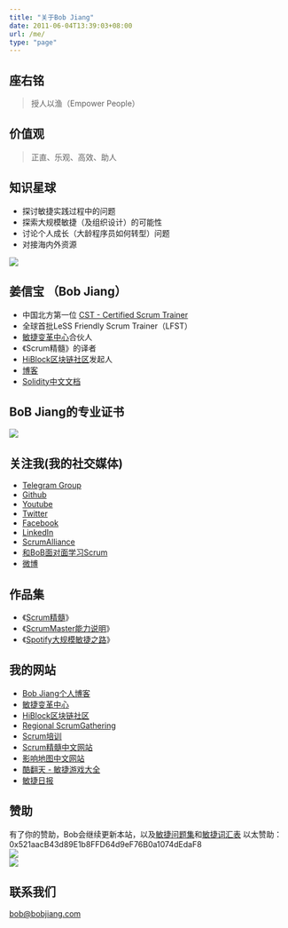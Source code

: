```yaml
---
title: "关于Bob Jiang"
date: 2011-06-04T13:39:03+08:00
url: /me/
type: "page"
---
```


## 座右铭
> 授人以渔（Empower People）

## 价值观
> 正直、乐观、高效、助人

## 知识星球

- 探讨敏捷实践过程中的问题
- 探索大规模敏捷（及组织设计）的可能性
- 讨论个人成长（大龄程序员如何转型）问题
- 对接海内外资源

![](/images/zhishixingqiu.png)

## 姜信宝 （Bob Jiang）
- 中国北方第一位 [CST - Certified Scrum Trainer](https://www.scrumalliance.org/community/profile/bjiang)
- 全球首批LeSS Friendly Scrum Trainer（LFST）
- [敏捷变革中心](https://www.c4at.cn/)合伙人
- 《Scrum精髓》的译者
- [HiBlock区块链社区](https://hiblock.net/)发起人
- [博客](https://www.bobjiang.com)
- [Solidity中文文档](https://solidity-cn.readthedocs.io/zh/develop/)

## BoB Jiang的专业证书
![](/images/bob-all-certs.jpg)

## 关注我(我的社交媒体)
- [Telegram Group](https://t.me/bobjiang123)
- [Github](https://github.com/bobjiang/)
- [Youtube](https://www.youtube.com/channel/UCY6l_ASrqbDks31hMFrtkYA)
- [Twitter](https://twitter.com/bobjiang123)
- [Facebook](https://www.facebook.com/jiangxb)
- [LinkedIn](https://www.linkedin.com/in/xinbaojiang/)
- [ScrumAlliance](https://www.scrumalliance.org/community/profile/bjiang)
- [和BoB面对面学习Scrum](https://appmopev1px9533.h5.xiaoeknow.com/homepage) 
- [微博](https://www.weibo.com/310653666/)

## 作品集
- 《[Scrum精髓](https://item.jd.com/11462889.html)》
- 《[ScrumMaster能力说明](https://bobjiang.com/8-stances-of-scrum-master/)》
- 《[Spotify大规模敏捷之路](https://bobjiang.com/blog/scaling-agile-spotify-with-tribes-squads-chapters-guilds)》


## 我的网站
- [Bob Jiang个人博客](https://www.bobjiang.com)
- [敏捷变革中心](https://www.c4at.cn/)
- [HiBlock区块链社区](https://hiblock.net/)
- [Regional ScrumGathering](http://scrumgatheringchina.com/)
- [Scrum培训](http://scrumtraining.cn/)
- [Scrum精髓中文网站](http://essentialscrum.cn/)
- [影响地图中文网站](https://impactmapping.cn/)
- [酷翻天 - 敏捷游戏大全](http://coolfunday.com/)
- [敏捷日报](http://agiledaily.net/)

## 赞助
有了你的赞助，Bob会继续更新本站，以及[敏捷问题集](/agile-faq-cn/)和[敏捷词汇表](/agile-glossaries-cn/)
以太赞助：0x521aacB43d89E1b8FFD64d9eF76B0a1074dEdaF8  
![](/images/wechat-payment.png)  
![](/images/alipay-payment.png)

## 联系我们

[bob@bobjiang.com](mailto:bob@bobjiang.com)
